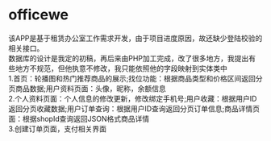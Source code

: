 # officewe
该APP是基于租赁办公室工作需求开发，由于项目进度原因，故还缺少登陆校验的相关接口。<br>
数据库的设计是我定的初稿，再后来由PHP加工完成，改了很多地方，我提出有些地方不规范，但他执意不修改，我只能依照他的字段映射到实体类中<br>
1.首页：轮播图和热门推荐商品的展示;找位功能：根据商品类型和价格区间返回分页商品数据;用户资料页面：头像，昵称，余额信息<br>
2.个人资料页面：个人信息的修改更新，修改绑定手机号;用户收藏：根据用户ID返回分页收藏数据;用户订单查询：根据用户ID查询返回分页订单信息;商品详情页面：根据shopId查询返回JSON格式商品详情<br>
3.创建订单页面，支付相关界面
